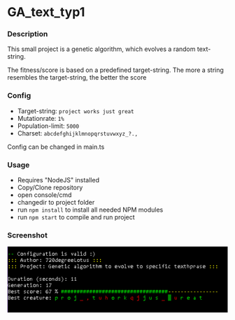 # GA_text_typ1
### Description
This small project is a genetic algorithm, which evolves a random text-string.

The fitness/score is based on a predefined target-string. The more a string resembles the target-string, the better the score

### Config
- Target-string: `project works just great`
- Mutationrate: `1%`
- Population-limit: `5000`
- Charset: `abcdefghijklmnopqrstuvwxyz_?., `

Config can be changed in main.ts

### Usage
- Requires "NodeJS" installed
- Copy/Clone repository
- open console/cmd
- changedir to project folder
- run `npm install` to install all needed NPM modules
- run `npm start` to compile and run project

### Screenshot
![Alt text](/res/screenshot.png?raw=true "Screenshot")
